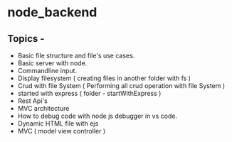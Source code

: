 # node_backend
 ## Topics -
* Basic file structure and file's use cases. <br/>
* Basic server with node.<br/>
* Commandline input. <br/>
* Display filesystem ( creating files in another folder with fs ) <br/>
* Crud with file System ( Performing all crud operation with file System ) <br/>
* started with express ( folder - startWithExpress ) <br/>
* Rest Api's <br/>
* MVC architecture
* How to debug code with node js debugger in vs code.
* Dynamic HTML file with ejs
* MVC ( model view controller ) 
